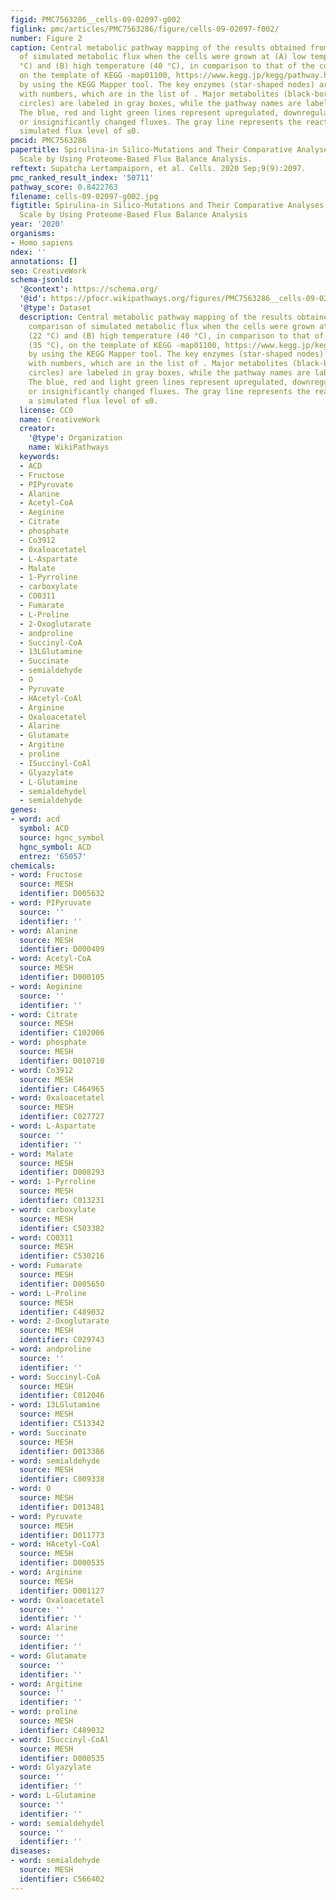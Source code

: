 ```yaml
---
figid: PMC7563286__cells-09-02097-g002
figlink: pmc/articles/PMC7563286/figure/cells-09-02097-f002/
number: Figure 2
caption: Central metabolic pathway mapping of the results obtained from the comparison
  of simulated metabolic flux when the cells were grown at (A) low temperature (22
  °C) and (B) high temperature (40 °C), in comparison to that of the control (35 °C),
  on the template of KEGG -map01100, https://www.kegg.jp/kegg/pathway.html#global,
  by using the KEGG Mapper tool. The key enzymes (star-shaped nodes) are annotated
  with numbers, which are in the list of . Major metabolites (black-bordered white
  circles) are labeled in gray boxes, while the pathway names are labeled in violet.
  The blue, red and light green lines represent upregulated, downregulated and unchanged
  or insignificantly changed fluxes. The gray line represents the reaction with a
  simulated flux level of ≤0.
pmcid: PMC7563286
papertitle: Spirulina-in Silico-Mutations and Their Comparative Analyses in the Metabolomics
  Scale by Using Proteome-Based Flux Balance Analysis.
reftext: Supatcha Lertampaiporn, et al. Cells. 2020 Sep;9(9):2097.
pmc_ranked_result_index: '50711'
pathway_score: 0.8422763
filename: cells-09-02097-g002.jpg
figtitle: Spirulina-in Silico-Mutations and Their Comparative Analyses in the Metabolomics
  Scale by Using Proteome-Based Flux Balance Analysis
year: '2020'
organisms:
- Homo sapiens
ndex: ''
annotations: []
seo: CreativeWork
schema-jsonld:
  '@context': https://schema.org/
  '@id': https://pfocr.wikipathways.org/figures/PMC7563286__cells-09-02097-g002.html
  '@type': Dataset
  description: Central metabolic pathway mapping of the results obtained from the
    comparison of simulated metabolic flux when the cells were grown at (A) low temperature
    (22 °C) and (B) high temperature (40 °C), in comparison to that of the control
    (35 °C), on the template of KEGG -map01100, https://www.kegg.jp/kegg/pathway.html#global,
    by using the KEGG Mapper tool. The key enzymes (star-shaped nodes) are annotated
    with numbers, which are in the list of . Major metabolites (black-bordered white
    circles) are labeled in gray boxes, while the pathway names are labeled in violet.
    The blue, red and light green lines represent upregulated, downregulated and unchanged
    or insignificantly changed fluxes. The gray line represents the reaction with
    a simulated flux level of ≤0.
  license: CC0
  name: CreativeWork
  creator:
    '@type': Organization
    name: WikiPathways
  keywords:
  - ACD
  - Fructose
  - PIPyruvate
  - Alanine
  - Acetyl-CoA
  - Aeginine
  - Citrate
  - phosphate
  - Co3912
  - 0xaloacetatel
  - L-Aspartate
  - Malate
  - 1-Pyrroline
  - carboxylate
  - CO0311
  - Fumarate
  - L-Proline
  - 2-Oxoglutarate
  - andproline
  - Succinyl-CoA
  - 13LGlutamine
  - Succinate
  - semialdehyde
  - O
  - Pyruvate
  - HAcetyl-CoAl
  - Arginine
  - Oxaloacetatel
  - Alarine
  - Glutamate
  - Argitine
  - proline
  - ISuccinyl-CoAl
  - Glyazylate
  - L-Glutamine
  - semialdehydel
  - semialdehyde
genes:
- word: acd
  symbol: ACD
  source: hgnc_symbol
  hgnc_symbol: ACD
  entrez: '65057'
chemicals:
- word: Fructose
  source: MESH
  identifier: D005632
- word: PIPyruvate
  source: ''
  identifier: ''
- word: Alanine
  source: MESH
  identifier: D000409
- word: Acetyl-CoA
  source: MESH
  identifier: D000105
- word: Aeginine
  source: ''
  identifier: ''
- word: Citrate
  source: MESH
  identifier: C102006
- word: phosphate
  source: MESH
  identifier: D010710
- word: Co3912
  source: MESH
  identifier: C464965
- word: 0xaloacetatel
  source: MESH
  identifier: C027727
- word: L-Aspartate
  source: ''
  identifier: ''
- word: Malate
  source: MESH
  identifier: D008293
- word: 1-Pyrroline
  source: MESH
  identifier: C013231
- word: carboxylate
  source: MESH
  identifier: C503382
- word: CO0311
  source: MESH
  identifier: C530216
- word: Fumarate
  source: MESH
  identifier: D005650
- word: L-Proline
  source: MESH
  identifier: C489032
- word: 2-Oxoglutarate
  source: MESH
  identifier: C029743
- word: andproline
  source: ''
  identifier: ''
- word: Succinyl-CoA
  source: MESH
  identifier: C012046
- word: 13LGlutamine
  source: MESH
  identifier: C513342
- word: Succinate
  source: MESH
  identifier: D013386
- word: semialdehyde
  source: MESH
  identifier: C009338
- word: O
  source: MESH
  identifier: D013481
- word: Pyruvate
  source: MESH
  identifier: D011773
- word: HAcetyl-CoAl
  source: MESH
  identifier: D000535
- word: Arginine
  source: MESH
  identifier: D001127
- word: Oxaloacetatel
  source: ''
  identifier: ''
- word: Alarine
  source: ''
  identifier: ''
- word: Glutamate
  source: ''
  identifier: ''
- word: Argitine
  source: ''
  identifier: ''
- word: proline
  source: MESH
  identifier: C489032
- word: ISuccinyl-CoAl
  source: MESH
  identifier: D000535
- word: Glyazylate
  source: ''
  identifier: ''
- word: L-Glutamine
  source: ''
  identifier: ''
- word: semialdehydel
  source: ''
  identifier: ''
diseases:
- word: semialdehyde
  source: MESH
  identifier: C566402
---
```

